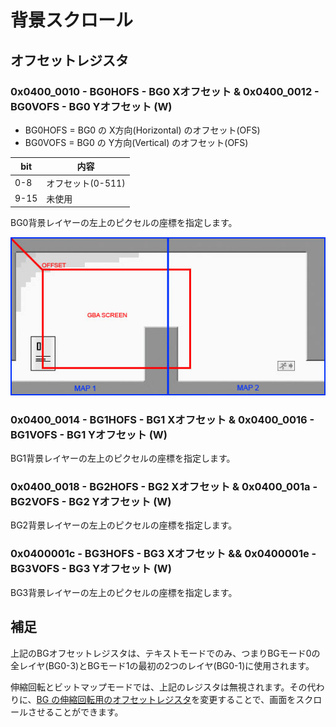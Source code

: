 # 背景スクロール

## オフセットレジスタ

### 0x0400_0010 - BG0HOFS - BG0 Xオフセット & 0x0400_0012 - BG0VOFS - BG0 Yオフセット (W)

- BG0HOFS = BG0 の X方向(Horizontal) のオフセット(OFS)
- BG0VOFS = BG0 の Y方向(Vertical) のオフセット(OFS)

 bit  |  内容
---- | ----
0-8 | オフセット(0-511)
9-15 | 未使用

BG0背景レイヤーの左上のピクセルの座標を指定します。

![offset](../img/scroll.jpg)

### 0x0400_0014 - BG1HOFS - BG1 Xオフセット & 0x0400_0016 - BG1VOFS - BG1 Yオフセット (W)

BG1背景レイヤーの左上のピクセルの座標を指定します。

### 0x0400_0018 - BG2HOFS - BG2 Xオフセット & 0x0400_001a - BG2VOFS - BG2 Yオフセット (W)

BG2背景レイヤーの左上のピクセルの座標を指定します。

### 0x0400001c - BG3HOFS - BG3 Xオフセット && 0x0400001e - BG3VOFS - BG3 Yオフセット (W)

BG3背景レイヤーの左上のピクセルの座標を指定します。

## 補足

上記のBGオフセットレジスタは、テキストモードでのみ、つまりBGモード0の全レイヤ(BG0-3)とBGモード1の最初の2つのレイヤ(BG0-1)に使用されます。

伸縮回転とビットマップモードでは、上記のレジスタは無視されます。その代わりに、[BG の伸縮回転用のオフセットレジスタ](bg_rotation_scaling.md#オフセットレジスタ)を変更することで、画面をスクロールさせることができます。

